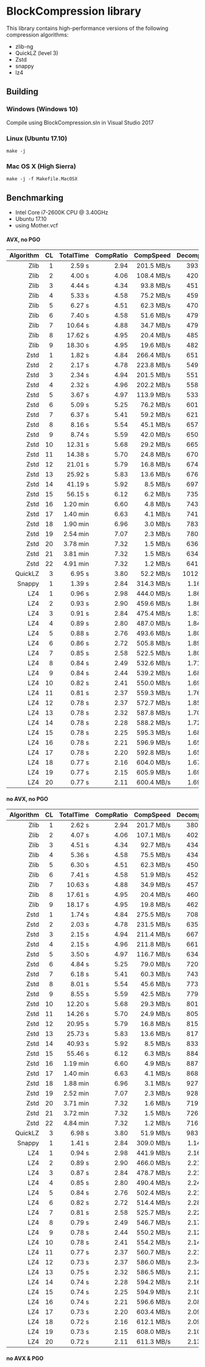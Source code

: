 # BlockCompression library

This library contains high-performance versions of the following compression algorithms:

* zlib-ng
* QuickLZ (level 3)
* Zstd
* snappy
* lz4

## Building

### Windows (Windows 10)

Compile using BlockCompression.sln in Visual Studio 2017

### Linux (Ubuntu 17.10)

```
make -j
```

### Mac OS X (High Sierra)

```
make -j -f Makefile.MacOSX
```

## Benchmarking

* Intel Core i7-2600K CPU @ 3.40GHz
* Ubuntu 17.10
* using Mother.vcf

#### AVX, no PGO

Algorithm | CL | TotalTime | CompRatio |  CompSpeed | DecompSpeed | Speed% | Ratio% | SpRank | CrRank |
---------:|---:|----------:|----------:|-----------:|------------:|-------:|-------:|-------:|-------:|
Zlib      |  1 |    2.59 s |      2.94 | 201.5 MB/s |  393.2 MB/s |  1.000 |  1.000 |     26 |     33 |
Zlib      |  2 |    4.00 s |      4.06 | 108.4 MB/s |  420.4 MB/s |  0.647 |  1.379 |     28 |     30 |
Zlib      |  3 |    4.44 s |      4.34 |  93.8 MB/s |  451.1 MB/s |  0.583 |  1.473 |     29 |     29 |
Zlib      |  4 |    5.33 s |      4.58 |  75.2 MB/s |  459.2 MB/s |  0.485 |  1.554 |     31 |     27 |
Zlib      |  5 |    6.27 s |      4.51 |  62.3 MB/s |  470.6 MB/s |  0.413 |  1.532 |     32 |     28 |
Zlib      |  6 |    7.40 s |      4.58 |  51.6 MB/s |  479.6 MB/s |  0.350 |  1.555 |     35 |     26 |
Zlib      |  7 |   10.64 s |      4.88 |  34.7 MB/s |  479.5 MB/s |  0.243 |  1.656 |     38 |     23 |
Zlib      |  8 |   17.62 s |      4.95 |  20.4 MB/s |  485.8 MB/s |  0.147 |  1.681 |     41 |     21 |
Zlib      |  9 |   18.30 s |      4.95 |  19.6 MB/s |  482.5 MB/s |  0.141 |  1.681 |     42 |     20 |
Zstd      |  1 |    1.82 s |      4.84 | 266.4 MB/s |  651.9 MB/s |  1.420 |  1.644 |     22 |     24 |
Zstd      |  2 |    2.17 s |      4.78 | 223.8 MB/s |  549.5 MB/s |  1.194 |  1.624 |     23 |     25 |
Zstd      |  3 |    2.34 s |      4.94 | 201.5 MB/s |  551.5 MB/s |  1.108 |  1.676 |     25 |     22 |
Zstd      |  4 |    2.32 s |      4.96 | 202.2 MB/s |  558.1 MB/s |  1.114 |  1.684 |     24 |     19 |
Zstd      |  5 |    3.67 s |      4.97 | 113.9 MB/s |  533.3 MB/s |  0.704 |  1.688 |     27 |     18 |
Zstd      |  6 |    5.09 s |      5.25 |  76.2 MB/s |  601.6 MB/s |  0.508 |  1.783 |     30 |     17 |
Zstd      |  7 |    6.37 s |      5.41 |  59.2 MB/s |  621.3 MB/s |  0.406 |  1.838 |     33 |     16 |
Zstd      |  8 |    8.16 s |      5.54 |  45.1 MB/s |  657.6 MB/s |  0.317 |  1.882 |     36 |     15 |
Zstd      |  9 |    8.74 s |      5.59 |  42.0 MB/s |  650.7 MB/s |  0.296 |  1.897 |     37 |     14 |
Zstd      | 10 |   12.31 s |      5.68 |  29.2 MB/s |  665.4 MB/s |  0.210 |  1.930 |     39 |     13 |
Zstd      | 11 |   14.38 s |      5.70 |  24.8 MB/s |  670.8 MB/s |  0.180 |  1.937 |     40 |     12 |
Zstd      | 12 |   21.01 s |      5.79 |  16.8 MB/s |  674.0 MB/s |  0.123 |  1.966 |     43 |     11 |
Zstd      | 13 |   25.92 s |      5.83 |  13.6 MB/s |  676.5 MB/s |  0.100 |  1.981 |     44 |     10 |
Zstd      | 14 |   41.19 s |      5.92 |   8.5 MB/s |  697.8 MB/s |  0.063 |  2.010 |     45 |      9 |
Zstd      | 15 |   56.15 s |      6.12 |   6.2 MB/s |  735.2 MB/s |  0.046 |  2.077 |     46 |      8 |
Zstd      | 16 |  1.20 min |      6.60 |   4.8 MB/s |  743.3 MB/s |  0.036 |  2.242 |     47 |      7 |
Zstd      | 17 |  1.40 min |      6.63 |   4.1 MB/s |  741.2 MB/s |  0.031 |  2.251 |     48 |      6 |
Zstd      | 18 |  1.90 min |      6.96 |   3.0 MB/s |  783.8 MB/s |  0.023 |  2.365 |     49 |      5 |
Zstd      | 19 |  2.54 min |      7.07 |   2.3 MB/s |  780.0 MB/s |  0.017 |  2.402 |     50 |      4 |
Zstd      | 20 |  3.78 min |      7.32 |   1.5 MB/s |  636.7 MB/s |  0.011 |  2.486 |     51 |      3 |
Zstd      | 21 |  3.81 min |      7.32 |   1.5 MB/s |  634.8 MB/s |  0.011 |  2.486 |     52 |      2 |
Zstd      | 22 |  4.91 min |      7.32 |   1.2 MB/s |  641.4 MB/s |  0.009 |  2.486 |     53 |      1 |
QuickLZ   |  3 |    6.95 s |      3.80 |  52.2 MB/s | 1012.4 MB/s |  0.372 |  1.289 |     34 |     31 |
Snappy    |  1 |    1.39 s |      2.84 | 314.3 MB/s |  1.160 GB/s |  1.866 |  0.966 |     21 |     35 |
LZ4       |  1 |    0.96 s |      2.98 | 444.0 MB/s |  1.861 GB/s |  2.703 |  1.010 |     20 |     32 |
LZ4       |  2 |    0.93 s |      2.90 | 459.6 MB/s |  1.860 GB/s |  2.779 |  0.986 |     19 |     34 |
LZ4       |  3 |    0.91 s |      2.84 | 475.4 MB/s |  1.836 GB/s |  2.848 |  0.964 |     18 |     36 |
LZ4       |  4 |    0.89 s |      2.80 | 487.0 MB/s |  1.849 GB/s |  2.908 |  0.952 |     17 |     37 |
LZ4       |  5 |    0.88 s |      2.76 | 493.6 MB/s |  1.802 GB/s |  2.923 |  0.939 |     16 |     38 |
LZ4       |  6 |    0.86 s |      2.72 | 505.8 MB/s |  1.898 GB/s |  3.013 |  0.923 |     15 |     39 |
LZ4       |  7 |    0.85 s |      2.58 | 522.5 MB/s |  1.802 GB/s |  3.057 |  0.877 |     14 |     40 |
LZ4       |  8 |    0.84 s |      2.49 | 532.6 MB/s |  1.710 GB/s |  3.065 |  0.845 |     13 |     41 |
LZ4       |  9 |    0.84 s |      2.44 | 539.2 MB/s |  1.682 GB/s |  3.083 |  0.830 |     12 |     42 |
LZ4       | 10 |    0.82 s |      2.41 | 550.0 MB/s |  1.699 GB/s |  3.137 |  0.819 |     11 |     43 |
LZ4       | 11 |    0.81 s |      2.37 | 559.3 MB/s |  1.768 GB/s |  3.207 |  0.806 |     10 |     44 |
LZ4       | 12 |    0.78 s |      2.37 | 572.7 MB/s |  1.851 GB/s |  3.301 |  0.804 |      8 |     45 |
LZ4       | 13 |    0.78 s |      2.32 | 587.8 MB/s |  1.706 GB/s |  3.301 |  0.787 |      7 |     46 |
LZ4       | 14 |    0.78 s |      2.28 | 588.2 MB/s |  1.722 GB/s |  3.311 |  0.774 |      6 |     47 |
LZ4       | 15 |    0.78 s |      2.25 | 595.3 MB/s |  1.686 GB/s |  3.323 |  0.763 |      4 |     48 |
LZ4       | 16 |    0.78 s |      2.21 | 596.9 MB/s |  1.658 GB/s |  3.315 |  0.750 |      5 |     49 |
LZ4       | 17 |    0.78 s |      2.20 | 592.8 MB/s |  1.655 GB/s |  3.296 |  0.746 |      9 |     50 |
LZ4       | 18 |    0.77 s |      2.16 | 604.0 MB/s |  1.679 GB/s |  3.355 |  0.732 |      2 |     51 |
LZ4       | 19 |    0.77 s |      2.15 | 605.9 MB/s |  1.691 GB/s |  3.369 |  0.730 |      1 |     52 |
LZ4       | 20 |    0.77 s |      2.11 | 600.4 MB/s |  1.698 GB/s |  3.349 |  0.716 |      3 |     53 |

#### no AVX, no PGO

Algorithm | CL | TotalTime | CompRatio |  CompSpeed | DecompSpeed | Speed% | Ratio% | SpRank | CrRank |
---------:|---:|----------:|----------:|-----------:|------------:|-------:|-------:|-------:|-------:|
Zlib      |  1 |    2.62 s |      2.94 | 201.7 MB/s |  380.0 MB/s |  1.000 |  1.000 |     26 |     33 |
Zlib      |  2 |    4.07 s |      4.06 | 107.1 MB/s |  402.3 MB/s |  0.642 |  1.379 |     28 |     30 |
Zlib      |  3 |    4.51 s |      4.34 |  92.7 MB/s |  434.0 MB/s |  0.580 |  1.473 |     29 |     29 |
Zlib      |  4 |    5.36 s |      4.58 |  75.5 MB/s |  434.5 MB/s |  0.488 |  1.554 |     31 |     27 |
Zlib      |  5 |    6.30 s |      4.51 |  62.3 MB/s |  450.4 MB/s |  0.415 |  1.532 |     33 |     28 |
Zlib      |  6 |    7.41 s |      4.58 |  51.9 MB/s |  452.2 MB/s |  0.353 |  1.555 |     35 |     26 |
Zlib      |  7 |   10.63 s |      4.88 |  34.9 MB/s |  457.9 MB/s |  0.246 |  1.656 |     38 |     23 |
Zlib      |  8 |   17.61 s |      4.95 |  20.4 MB/s |  460.3 MB/s |  0.149 |  1.681 |     41 |     21 |
Zlib      |  9 |   18.17 s |      4.95 |  19.8 MB/s |  462.1 MB/s |  0.144 |  1.681 |     42 |     20 |
Zstd      |  1 |    1.74 s |      4.84 | 275.5 MB/s |  708.4 MB/s |  1.505 |  1.644 |     22 |     24 |
Zstd      |  2 |    2.03 s |      4.78 | 231.5 MB/s |  635.6 MB/s |  1.288 |  1.624 |     23 |     25 |
Zstd      |  3 |    2.15 s |      4.94 | 211.4 MB/s |  667.6 MB/s |  1.219 |  1.676 |     24 |     22 |
Zstd      |  4 |    2.15 s |      4.96 | 211.8 MB/s |  661.0 MB/s |  1.218 |  1.684 |     25 |     19 |
Zstd      |  5 |    3.50 s |      4.97 | 116.7 MB/s |  634.8 MB/s |  0.748 |  1.688 |     27 |     18 |
Zstd      |  6 |    4.84 s |      5.25 |  79.0 MB/s |  720.7 MB/s |  0.541 |  1.783 |     30 |     17 |
Zstd      |  7 |    6.18 s |      5.41 |  60.3 MB/s |  743.6 MB/s |  0.423 |  1.838 |     32 |     16 |
Zstd      |  8 |    8.01 s |      5.54 |  45.6 MB/s |  773.2 MB/s |  0.327 |  1.882 |     36 |     15 |
Zstd      |  9 |    8.55 s |      5.59 |  42.5 MB/s |  779.8 MB/s |  0.306 |  1.897 |     37 |     14 |
Zstd      | 10 |   12.20 s |      5.68 |  29.3 MB/s |  801.3 MB/s |  0.214 |  1.930 |     39 |     13 |
Zstd      | 11 |   14.26 s |      5.70 |  24.9 MB/s |  805.0 MB/s |  0.184 |  1.937 |     40 |     12 |
Zstd      | 12 |   20.95 s |      5.79 |  16.8 MB/s |  815.1 MB/s |  0.125 |  1.966 |     43 |     11 |
Zstd      | 13 |   25.73 s |      5.83 |  13.6 MB/s |  817.1 MB/s |  0.102 |  1.981 |     44 |     10 |
Zstd      | 14 |   40.93 s |      5.92 |   8.5 MB/s |  833.6 MB/s |  0.064 |  2.010 |     45 |      9 |
Zstd      | 15 |   55.46 s |      6.12 |   6.3 MB/s |  884.8 MB/s |  0.047 |  2.077 |     46 |      8 |
Zstd      | 16 |  1.19 min |      6.60 |   4.9 MB/s |  887.9 MB/s |  0.037 |  2.242 |     47 |      7 |
Zstd      | 17 |  1.40 min |      6.63 |   4.1 MB/s |  868.6 MB/s |  0.031 |  2.251 |     48 |      6 |
Zstd      | 18 |  1.88 min |      6.96 |   3.1 MB/s |  927.7 MB/s |  0.023 |  2.365 |     49 |      5 |
Zstd      | 19 |  2.52 min |      7.07 |   2.3 MB/s |  928.5 MB/s |  0.017 |  2.402 |     50 |      4 |
Zstd      | 20 |  3.71 min |      7.32 |   1.6 MB/s |  719.7 MB/s |  0.012 |  2.486 |     51 |      3 |
Zstd      | 21 |  3.72 min |      7.32 |   1.5 MB/s |  726.2 MB/s |  0.012 |  2.486 |     52 |      2 |
Zstd      | 22 |  4.84 min |      7.32 |   1.2 MB/s |  716.3 MB/s |  0.009 |  2.486 |     53 |      1 |
QuickLZ   |  3 |    6.98 s |      3.80 |  51.9 MB/s |  983.1 MB/s |  0.375 |  1.289 |     34 |     31 |
Snappy    |  1 |    1.41 s |      2.84 | 309.0 MB/s |  1.148 GB/s |  1.857 |  0.966 |     21 |     35 |
LZ4       |  1 |    0.94 s |      2.98 | 441.9 MB/s |  2.169 GB/s |  2.798 |  1.010 |     20 |     32 |
LZ4       |  2 |    0.89 s |      2.90 | 466.0 MB/s |  2.218 GB/s |  2.935 |  0.986 |     19 |     34 |
LZ4       |  3 |    0.87 s |      2.84 | 478.7 MB/s |  2.218 GB/s |  3.001 |  0.964 |     18 |     36 |
LZ4       |  4 |    0.85 s |      2.80 | 490.4 MB/s |  2.249 GB/s |  3.069 |  0.952 |     17 |     37 |
LZ4       |  5 |    0.84 s |      2.76 | 502.4 MB/s |  2.214 GB/s |  3.122 |  0.939 |     16 |     38 |
LZ4       |  6 |    0.82 s |      2.72 | 514.4 MB/s |  2.288 GB/s |  3.201 |  0.923 |     15 |     39 |
LZ4       |  7 |    0.81 s |      2.58 | 525.7 MB/s |  2.226 GB/s |  3.243 |  0.877 |     14 |     40 |
LZ4       |  8 |    0.79 s |      2.49 | 546.7 MB/s |  2.172 GB/s |  3.331 |  0.845 |     13 |     41 |
LZ4       |  9 |    0.78 s |      2.44 | 550.2 MB/s |  2.127 GB/s |  3.334 |  0.830 |     12 |     42 |
LZ4       | 10 |    0.78 s |      2.41 | 554.2 MB/s |  2.146 GB/s |  3.359 |  0.819 |     11 |     43 |
LZ4       | 11 |    0.77 s |      2.37 | 560.7 MB/s |  2.213 GB/s |  3.412 |  0.806 |     10 |     44 |
LZ4       | 12 |    0.73 s |      2.37 | 586.0 MB/s |  2.340 GB/s |  3.574 |  0.804 |      5 |     45 |
LZ4       | 13 |    0.75 s |      2.32 | 586.5 MB/s |  2.129 GB/s |  3.508 |  0.787 |      9 |     46 |
LZ4       | 14 |    0.74 s |      2.28 | 594.2 MB/s |  2.168 GB/s |  3.558 |  0.774 |      6 |     47 |
LZ4       | 15 |    0.74 s |      2.25 | 594.9 MB/s |  2.109 GB/s |  3.540 |  0.763 |      7 |     48 |
LZ4       | 16 |    0.74 s |      2.21 | 596.6 MB/s |  2.082 GB/s |  3.538 |  0.750 |      8 |     49 |
LZ4       | 17 |    0.73 s |      2.20 | 603.4 MB/s |  2.097 GB/s |  3.575 |  0.746 |      4 |     50 |
LZ4       | 18 |    0.72 s |      2.16 | 612.1 MB/s |  2.093 GB/s |  3.614 |  0.732 |      2 |     51 |
LZ4       | 19 |    0.73 s |      2.15 | 608.0 MB/s |  2.106 GB/s |  3.600 |  0.730 |      3 |     52 |
LZ4       | 20 |    0.72 s |      2.11 | 611.3 MB/s |  2.137 GB/s |  3.627 |  0.716 |      1 |     53 |

#### no AVX & PGO

